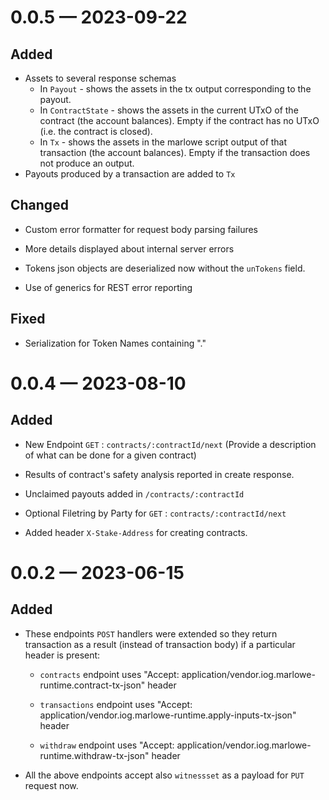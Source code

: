 
<a id='changelog-0.0.5'></a>
# 0.0.5 — 2023-09-22

## Added

- Assets to several response schemas
  - In `Payout` - shows the assets in the tx output corresponding to the payout.
  - In `ContractState` - shows the assets in the current UTxO of the contract (the account balances). Empty if the contract has no UTxO (i.e. the contract is closed).
  - In `Tx` - shows the assets in the marlowe script output of that transaction (the account balances). Empty if the transaction does not produce an output.
- Payouts produced by a transaction are added to `Tx`

## Changed

- Custom error formatter for request body parsing failures
- More details displayed about internal server errors

- Tokens json objects are deserialized now without the `unTokens` field.

- Use of generics for REST error reporting

## Fixed

- Serialization for Token Names containing "."

<a id='changelog-0.0.4'></a>
# 0.0.4 — 2023-08-10

## Added

* New Endpoint `GET` : `contracts/:contractId/next` (Provide a description of what can be done for a given contract)

- Results of contract's safety analysis reported in create response.

* Unclaimed payouts added in `/contracts/:contractId`

* Optional Filetring by Party for `GET` : `contracts/:contractId/next`

- Added header `X-Stake-Address` for creating contracts.

<a id='changelog-0.0.2'></a>
# 0.0.2 — 2023-06-15

## Added

* These endpoints `POST` handlers were extended so they return transaction as a result (instead of transaction body) if a particular header is present:

  * `contracts` endpoint uses "Accept: application/vendor.iog.marlowe-runtime.contract-tx-json" header

  * `transactions` endpoint uses "Accept: application/vendor.iog.marlowe-runtime.apply-inputs-tx-json" header

  * `withdraw` endpoint uses "Accept: application/vendor.iog.marlowe-runtime.withdraw-tx-json" header

* All the above endpoints accept also `witnessset` as a payload for `PUT` request now.
